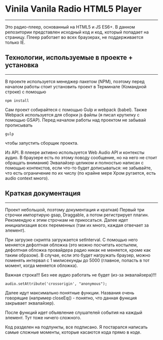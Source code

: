 # Vinila Vanila Radio HTML5 Player
---
Это радио-плеер, основанный на HTML5 и JS ES6+. В данном репозитории представлен исходный код и код, который попадает на страницу. Плеер работает во всех браузерах, не поддерживается только IE. 

## Технологии, используемые в проекте + установка
---
В проекте используется менеджер пакетом (NPM), поэтому перед началом работы стоит установить проект в Терминале (Командной строке) с помощью

``` npm install ```

Сам проект собирайтеся с помощью Gulp и webpack (babel). Также Webpack используется для сборки js файлы (я писал крутилку с помощью GSAP). Перед началом работы над проектом не забывай прописывать

``` gulp ```

чтобы запустить сборщик проекта.

Из API. В плеере активно используется Web Audio API и контексты аудио. В браузере есть по этому поводу сообщение, но на него не стоит обращать внимания) Эквалайзер целиком и полностью написан с помощью контекстов, если что-то будет дописываться: не забывайте, что есть ограничение по их числу (по крайне мере Хром ругается, есть audio context много). 

## Краткая документация
---
Проект небольшой, поэтому документация и краткая) Первый три строчки импортирую gsap, Draggable, а потом регистрирует плагин. Рекомендую к этим строчкам не прикосаться. Далее идет инициализация всех переменных (там их много, каждая отвечает за элемент).

При загрузке скрипта загружается setInterval. С помощью него меняется дефолтная обложка (это можно посчитать костылем, дефолтная обложка провайдера радио никак не меняется, кроме как таким образом). В случае, если это будет нагружать браузер, можно поменять интервал с 1 милисекунды до 5000 (главное, попасть в тот момент, когда меняется обложка). 

Важная строка!!! Без нее аудио работать не будет (из-за эквалайзера)!!!

``` audio.setAttribute('crossorigin', "anonymous"); ```

Далее идут максимально понятные функции. Названия очень говорящие (например closeEq() - понятно, что данная функция закрывает эквалайзер). 

После функций идет объявление слушателей события на каждый элемент. Тут тоже ничего сложного.

Код разделен на подпункты, все подписано. Я постарался написать самые сложные моменты, которые касаются кода прямо в коде. 